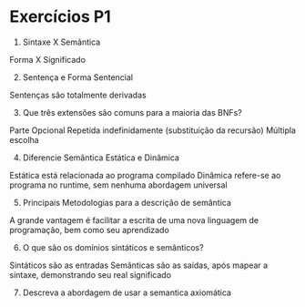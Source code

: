 # Exercícios P1
1. Sintaxe X Semântica

Forma X Significado

2. Sentença e Forma Sentencial

Sentenças são totalmente derivadas

3. Que três extensões são comuns para a maioria das BNFs?

Parte Opcional
Repetida indefinidamente (substituição da recursão)
Múltipla escolha

4. Diferencie Semântica Estática e Dinâmica

Estática está relacionada ao programa compilado
Dinâmica refere-se ao programa no runtime, sem nenhuma abordagem universal

5. Principais Metodologias para a descrição de semântica

A grande vantagem é facilitar a escrita de uma nova linguagem de programação, bem como seu aprendizado

6. O que são os domínios sintáticos e semânticos?

Sintáticos são as entradas
Semânticas são as saídas, após mapear a sintaxe, demonstrando seu real significado

7. Descreva a abordagem de usar a semantica axiomática
